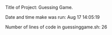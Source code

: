 Title of Project: Guessing Game.

Date and time make was run: Aug 17 14:05:19


Number of lines of code in guessinggame.sh: 26
